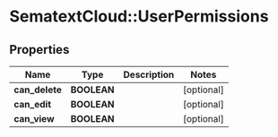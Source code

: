 # SematextCloud::UserPermissions

## Properties
Name | Type | Description | Notes
------------ | ------------- | ------------- | -------------
**can_delete** | **BOOLEAN** |  | [optional]
**can_edit** | **BOOLEAN** |  | [optional]
**can_view** | **BOOLEAN** |  | [optional]
